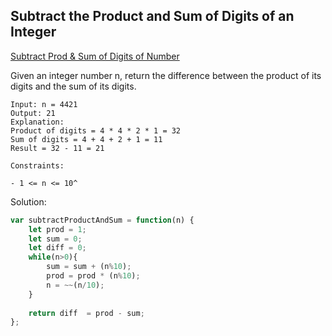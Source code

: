 ## Subtract the Product and Sum of Digits of an Integer
[ Subtract Prod & Sum of Digits of Number ](https://leetcode.com/problems/subtract-the-product-and-sum-of-digits-of-an-integer/)

Given an integer number n, return the difference between the product of its digits and the sum of its digits.

```
Input: n = 4421
Output: 21
Explanation: 
Product of digits = 4 * 4 * 2 * 1 = 32 
Sum of digits = 4 + 4 + 2 + 1 = 11 
Result = 32 - 11 = 21

Constraints:

- 1 <= n <= 10^
```

Solution:
```js
var subtractProductAndSum = function(n) {
    let prod = 1;
    let sum = 0;
    let diff = 0;
    while(n>0){
        sum = sum + (n%10);
        prod = prod * (n%10);
        n = ~~(n/10);
    }
    
    return diff  = prod - sum;
};

```
